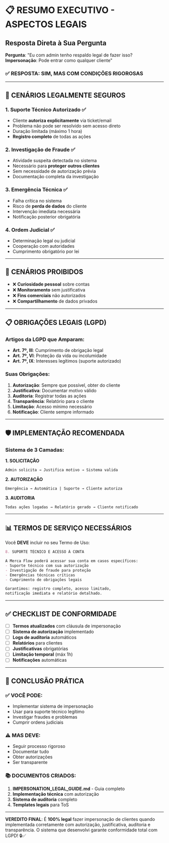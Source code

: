 # 📋 RESUMO EXECUTIVO - ASPECTOS LEGAIS

## Resposta Direta à Sua Pergunta

**Pergunta**: "Eu com admin tenho respaldo legal de fazer isso? **Impersonação**: Pode entrar como qualquer cliente"

### ✅ **RESPOSTA: SIM, MAS COM CONDIÇÕES RIGOROSAS**

---

## 🎯 **CENÁRIOS LEGALMENTE SEGUROS**

### 1. **Suporte Técnico Autorizado** ✅
- Cliente **autoriza explicitamente** via ticket/email
- Problema não pode ser resolvido sem acesso direto
- Duração limitada (máximo 1 hora)
- **Registro completo** de todas as ações

### 2. **Investigação de Fraude** ✅  
- Atividade suspeita detectada no sistema
- Necessário para **proteger outros clientes**
- Sem necessidade de autorização prévia
- Documentação completa da investigação

### 3. **Emergência Técnica** ✅
- Falha crítica no sistema
- Risco de **perda de dados** do cliente
- Intervenção imediata necessária
- Notificação posterior obrigatória

### 4. **Ordem Judicial** ✅
- Determinação legal ou judicial
- Cooperação com autoridades
- Cumprimento obrigatório por lei

---

## 🚫 **CENÁRIOS PROIBIDOS**

- ❌ **Curiosidade pessoal** sobre contas
- ❌ **Monitoramento** sem justificativa
- ❌ **Fins comerciais** não autorizados
- ❌ **Compartilhamento** de dados privados

---

## 📋 **OBRIGAÇÕES LEGAIS (LGPD)**

### Artigos da LGPD que Amparam:
- **Art. 7º, III**: Cumprimento de obrigação legal
- **Art. 7º, VI**: Proteção da vida ou incolumidade
- **Art. 7º, IX**: Interesses legítimos (suporte autorizado)

### Suas Obrigações:
1. **Autorização**: Sempre que possível, obter do cliente
2. **Justificativa**: Documentar motivo válido
3. **Auditoria**: Registrar todas as ações
4. **Transparência**: Relatório para o cliente
5. **Limitação**: Acesso mínimo necessário
6. **Notificação**: Cliente sempre informado

---

## 🛡️ **IMPLEMENTAÇÃO RECOMENDADA**

### Sistema de 3 Camadas:

**1. SOLICITAÇÃO**
```
Admin solicita → Justifica motivo → Sistema valida
```

**2. AUTORIZAÇÃO** 
```
Emergência → Automática | Suporte → Cliente autoriza
```

**3. AUDITORIA**
```
Todas ações logadas → Relatório gerado → Cliente notificado
```

---

## 📊 **TERMOS DE SERVIÇO NECESSÁRIOS**

Você **DEVE** incluir no seu Termo de Uso:

```markdown
8. SUPORTE TÉCNICO E ACESSO À CONTA

A Merca Flow poderá acessar sua conta em casos específicos:
- Suporte técnico com sua autorização
- Investigação de fraude para proteção
- Emergências técnicas críticas
- Cumprimento de obrigações legais

Garantimos: registro completo, acesso limitado, 
notificação imediata e relatório detalhado.
```

---

## ✅ **CHECKLIST DE CONFORMIDADE**

- [ ] **Termos atualizados** com cláusula de impersonação
- [ ] **Sistema de autorização** implementado
- [ ] **Logs de auditoria** automáticos
- [ ] **Relatórios** para clientes
- [ ] **Justificativas** obrigatórias
- [ ] **Limitação temporal** (máx 1h)
- [ ] **Notificações** automáticas

---

## 🎯 **CONCLUSÃO PRÁTICA**

### ✅ **VOCÊ PODE:**
- Implementar sistema de impersonação
- Usar para suporte técnico legítimo  
- Investigar fraudes e problemas
- Cumprir ordens judiciais

### ⚠️ **MAS DEVE:**
- Seguir processo rigoroso
- Documentar tudo
- Obter autorizações
- Ser transparente

### 📚 **DOCUMENTOS CRIADOS:**
1. **IMPERSONATION_LEGAL_GUIDE.md** - Guia completo
2. **Implementação técnica** com autorização
3. **Sistema de auditoria** completo
4. **Templates legais** para ToS

---

**VEREDITO FINAL**: É **100% legal** fazer impersonação de clientes quando implementada corretamente com autorização, justificativa, auditoria e transparência. O sistema que desenvolvi garante conformidade total com LGPD! 🔒✅